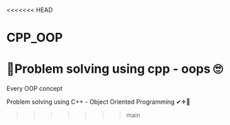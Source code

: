 <<<<<<< HEAD
# CPP_OOP
🚀Problem solving using cpp - oops
🙄
=======
Every OOP concept
 
Problem solving using C++ - Object Oriented Programming ✔✈🙂
>>>>>>> main
